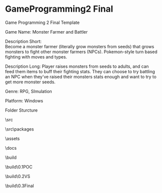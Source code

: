 # GameProgramming2 Final
 Game Programming 2 Final Template

Game Name: Monster Farmer and Battler

Description Short:  
Become a monster farmer (literally grow monsters from seeds) that grows monsters to fight other monster farmers (NPCs). Pokemon-style turn based fighting with moves and types.

Description Long:
Player raises monsters from seeds to adults, and can feed them items to buff their fighting stats. They can choose to try battling an NPC when they've raised their monsters stats enough and want to try to get more monster seeds.

Genre: RPG, SImulation

Platform: Windows

Folder Sturcture

\src

\src\packages

\assets

\docs

\build

\build\0.1POC

\build\0.2VS

\build\0.3Final
